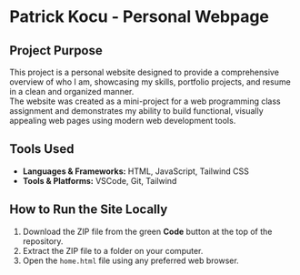 # Patrick Kocu - Personal Webpage

## Project Purpose
This project is a personal website designed to provide a comprehensive overview of who I am, showcasing my skills, portfolio projects, and resume in a clean and organized manner.  
The website was created as a mini-project for a web programming class assignment and demonstrates my ability to build functional, visually appealing web pages using modern web development tools.

## Tools Used
- **Languages & Frameworks:** HTML, JavaScript, Tailwind CSS  
- **Tools & Platforms:** VSCode, Git, Tailwind  

## How to Run the Site Locally
1. Download the ZIP file from the green **Code** button at the top of the repository.  
2. Extract the ZIP file to a folder on your computer.  
3. Open the `home.html` file using any preferred web browser.
